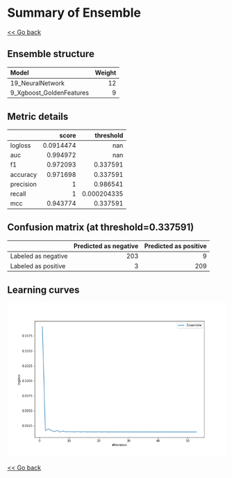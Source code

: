 # Summary of Ensemble

[<< Go back](../README.md)


## Ensemble structure
| Model                    |   Weight |
|:-------------------------|---------:|
| 19_NeuralNetwork         |       12 |
| 9_Xgboost_GoldenFeatures |        9 |

## Metric details
|           |     score |     threshold |
|:----------|----------:|--------------:|
| logloss   | 0.0914474 | nan           |
| auc       | 0.994972  | nan           |
| f1        | 0.972093  |   0.337591    |
| accuracy  | 0.971698  |   0.337591    |
| precision | 1         |   0.986541    |
| recall    | 1         |   0.000204335 |
| mcc       | 0.943774  |   0.337591    |


## Confusion matrix (at threshold=0.337591)
|                     |   Predicted as negative |   Predicted as positive |
|:--------------------|------------------------:|------------------------:|
| Labeled as negative |                     203 |                       9 |
| Labeled as positive |                       3 |                     209 |

## Learning curves
![Learning curves](learning_curves.png)

[<< Go back](../README.md)
